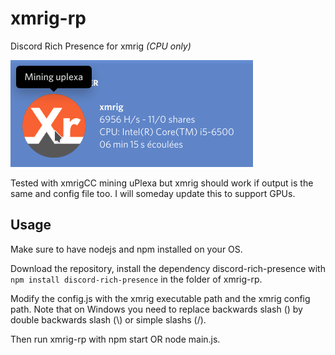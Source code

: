 # xmrig-rp
Discord Rich Presence for xmrig *(CPU only)*

![Rich Presence Screenshot](/screenshot.png)

Tested with xmrigCC mining uPlexa but xmrig should work if output is the same and config file too.
I will someday update this to support GPUs.

## Usage
Make sure to have nodejs and npm installed on your OS.

Download the repository, install the dependency discord-rich-presence with `npm install discord-rich-presence` in the folder of xmrig-rp.

Modify the config.js with the xmrig executable path and the xmrig config path.
Note that on Windows you need to replace backwards slash (\) by double backwards slash (\\) or simple slashs (/).

Then run xmrig-rp with npm start OR node main.js.
